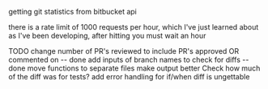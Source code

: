 getting git statistics from bitbucket api

there is a rate limit of 1000 requests per hour, which I've just learned about as I've been developing, after hitting you must wait an hour

TODO
change number of PR's reviewed to include PR's approved OR commented on -- done
add inputs of branch names to check for diffs -- done
move functions to separate files
make output better
Check how much of the diff was for tests?
add error handling for if/when diff is ungettable
